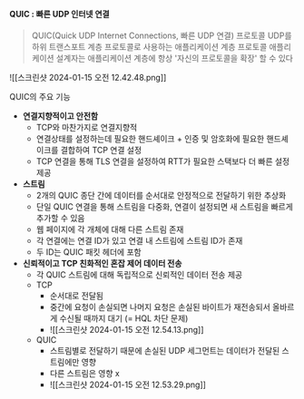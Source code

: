 #### QUIC : 빠른 UDP 인터넷 연결

>QUIC(Quick UDP Internet Connections, 빠른 UDP 연결) 프로토콜
>UDP를 하위 트랜스포트 계층 프로토콜로 사용하는 애플리케이션 계층 프로토콜
>애플리케이션 설계자는 애플리케이션 계층에 항상 '자신의 프로토콜을 확장' 할 수 있다


![[스크린샷 2024-01-15 오전 12.42.48.png]]

QUIC의 주요 기능
- **연결지향적이고 안전함**
	- TCP와 마찬가지로 연결지향적
	- 연결상태를 설정하는데 필요한 핸드셰이크 + 인증 및 암호화에 필요한 핸드셰이크를 결합하여 TCP 연결 설정
	- TCP 연결을 통해 TLS 연결을 설정하여 RTT가 필요한 스택보다 더 빠른 설정 제공
- **스트림**
	- 2개의 QUIC 종단 간에 데이터를 순서대로 안정적으로 전달하기 위한 추상화
	- 단일 QUIC 연결을 통해 스트림을 다중화, 연결이 설정되면 새 스트림을 빠르게 추가할 수 있음
	- 웹 페이지에 각 개체에 대해 다른 스트림 존재
	- 각 연결에는 연결 ID가 있고 연결 내 스트림에 스트림 ID가 존재
	- 두 ID는 QUIC 패킷 헤더에 포함
- **신뢰적이고 TCP 친화적인 혼잡 제어 데이터 전송**
	- 각 QUIC 스트림에 대해 독립적으로 신뢰적인 데이터 전송 제공
	- TCP
		- 순서대로 전달됨
		- 중간에 요청이 손실되면 나머지 요청은 손실된 바이트가 재전송되서 올바르게 수신될 때까지 대기 (= HQL 차단 문제)
		- ![[스크린샷 2024-01-15 오전 12.54.13.png]]
	- QUIC
		- 스트림별로 전달하기 때문에 손실된 UDP 세그먼트는 데이터가 전달된 스트림에만 영향
		- 다른 스트림은 영향 x
		- ![[스크린샷 2024-01-15 오전 12.53.29.png]]

